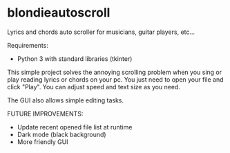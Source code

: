 # blondieautoscroll
Lyrics and chords auto scroller for musicians, guitar players, etc...

Requirements:
- Python 3 with standard libraries (tkinter)

This simple project solves the annoying scrolling problem when you sing or play reading lyrics or chords on your pc.
You just need to open your file and click "Play". You can adjust speed and text size as you need.

The GUI also allows simple editing tasks.



FUTURE IMPROVEMENTS:
- Update recent opened file list at runtime
- Dark mode (black background)
- More friendly GUI
